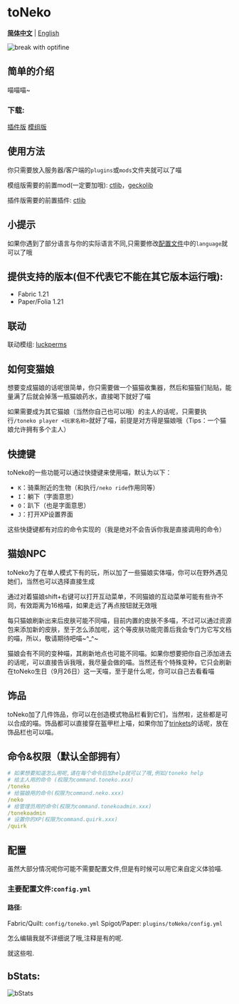 # toNeko
**[简体中文](README.md)** | [English](README_en.md)

![break with optifine](https://wsrv.nl/?url=https%3A%2F%2Fimages.teamresourceful.com%2Fu%2F8vCLgK.svg&n=-1)
## 简单的介绍
喵喵喵~
### 下载:
[插件版](https://modrinth.com/plugin/toneko/)
[模组版](https://modrinth.com/mod/tonekomod/)
## 使用方法
你只需要放入服务器/客户端的`plugins`或`mods`文件夹就可以了喵

模组版需要的前置mod(一定要加哦): [ctlib](https://modrinth.com/mod/ctlibmod)，[geckolib](https://modrinth.com/mod/geckolib)

插件版需要的前置插件: [ctlib](https://modrinth.com/plugin/ctlib)

## 小提示
如果你遇到了部分语言与你的实际语言不同,只需要修改[配置文件](#配置)中的`language`就可以了哦

## 提供支持的版本(但不代表它不能在其它版本运行哦):
- Fabric 1.21
- Paper/Folia 1.21
## 联动
联动模组: [luckperms](https://luckperms.net/)
## 如何变猫娘
想要变成猫娘的话呢很简单，你只需要做一个猫猫收集器，然后和猫猫们贴贴，能量满了后就会掉落一瓶猫娘药水，直接喝下就好了喵

如果需要成为其它猫娘（当然你自己也可以哦）的主人的话呢，只需要执行`/toneko player <玩家名称>`就好了喵，前提是对方得是猫娘哦（Tips：一个猫娘允许拥有多个主人）
## 快捷键
toNeko的一些功能可以通过快捷键来使用喵，默认为以下：
- `K`：骑乘附近的生物（和执行`/neko ride`作用同等）
- `I`：躺下（字面意思）
- `O`：趴下（也是字面意思）
- `J`：打开XP设置界面

这些快捷键都有对应的命令实现的（我是绝对不会告诉你我是直接调用的命令）
## 猫娘NPC
toNeko为了在单人模式下有的玩，所以加了一些猫娘实体喵，你可以在野外遇见她们，当然也可以选择直接生成

通过对着猫娘shift+右键可以打开互动菜单，不同猫娘的互动菜单可能有些许不同，有效距离为16格喵，如果走远了再点按钮就无效哦

每只猫娘刷新出来后皮肤可能不同喵，目前内置的皮肤不多喵，不过可以通过资源包来添加新的皮肤，至于怎么添加呢，这个等皮肤功能完善后我会专门为它写文档的喵，所以，敬请期待吧喵~^_^~

猫娘会有不同的变种喵，其刷新地点也可能不同喵。如果你想要把你自己添加进去的话呢，可以直接告诉我哦，我尽量会做的喵。当然还有个特殊变种，它只会刷新在toNeko生日（9月26日）这一天喵，至于是什么呢，你可以自己去看看喵
## 饰品
toNeko加了几件饰品，你可以在创造模式物品栏看到它们，当然啦，这些都是可以合成的喵。饰品都可以直接穿在盔甲栏上喵，如果你加了[trinkets](https://modrinth.com/mod/trinkets)的话呢，放在饰品栏也可以喵。
## 命令&权限（默认全部拥有）
```yaml
# 如果想要知道怎么用呢,请在每个命令后加help就可以了哦,例如/toneko help
# 给主人用的命令 (权限为command.toneko.xxx)
/toneko
# 给猫娘用的命令(权限为command.neko.xxx)
/neko
# 给管理员用的命令(权限为command.tonekoadmin.xxx)
/tonekoadmin
# 设置你的XP(权限为command.quirk.xxx)
/quirk
```
## 配置
虽然大部分情况呢你可能不需要配置文件,但是有时候可以用它来自定义体验喵.
### 主要配置文件:`config.yml`
#### 路径:
Fabric/Quilt: `config/toneko.yml`
Spigot/Paper: `plugins/toNeko/config.yml`

怎么编辑我就不详细说了哦,注释是有的呢.


就这些啦.
## bStats:
![bStats](https://bstats.org/signatures/bukkit/toneko.svg)
